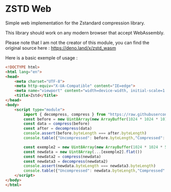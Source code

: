 # ZSTD Web

Simple web implementation for the Zstandard compression library.

This library should work on any modern browser that accept WebAssembly.

Please note that I am not the creator of this module, you can find the original source here : https://deno.land/x/zstd_wasm

Here is a basic exemple of usage :
```html
<!DOCTYPE html>
<html lang="en">
<head>
	<meta charset="UTF-8">
	<meta http-equiv="X-UA-Compatible" content="IE=edge">
	<meta name="viewport" content="width=device-width, initial-scale=1.0">
	<title>Zstd</title>
</head>
<body>
	<script type="module">
		import { decompress, compress } from "https://raw.githubusercontent.com/hironichu/zstd-web/main/zstd.js"
		const before = new Uint8Array(new ArrayBuffer(1024 * 1024 * 10))
		const data = compress(before)
		const after = decompress(data)
		console.assert(before.byteLength === after.byteLength)
		console.table({"Uncompressed": before.byteLength,"Compressed": data.byteLength, "Decompressed": after.byteLength}, ["byteLength"])

		const exemple2 = new Uint8Array(new ArrayBuffer(1024 * 1024 * 50))
		const newdata = new Uint8Array(...[exemple2].flat())
		const newdata2 = compress(newdata)
		const newdata3 = decompress(newdata2)
		console.assert(newdata.byteLength === newdata3.byteLength)
		console.table({"Uncompressed": newdata.byteLength,"Compressed": newdata2.byteLength, "Decompressed": newdata3.byteLength})
	</script>
</body>
</html>
```
